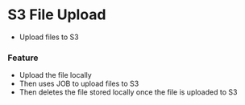 # S3 File Upload

-   Upload files to S3

### Feature

-   Upload the file locally
-   Then uses JOB to upload files to S3
-   Then deletes the file stored locally once the file is uploaded to S3
